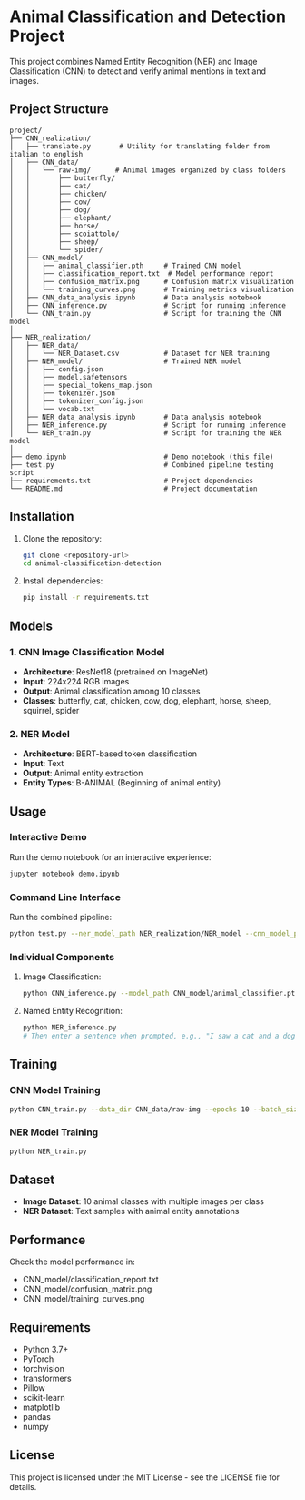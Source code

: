 # Animal Classification and Detection Project

This project combines Named Entity Recognition (NER) and Image Classification (CNN) to detect and verify animal mentions in text and images.

## Project Structure

```
project/
├── CNN_realization/
│   ├── translate.py       # Utility for translating folder from italian to english
│   ├── CNN_data/
│   │   └── raw-img/      # Animal images organized by class folders
│   │       ├── butterfly/
│   │       ├── cat/
│   │       ├── chicken/
│   │       ├── cow/
│   │       ├── dog/
│   │       ├── elephant/
│   │       ├── horse/
│   │       ├── scoiattolo/
│   │       ├── sheep/
│   │       └── spider/
│   ├── CNN_model/
│   │   ├── animal_classifier.pth     # Trained CNN model
│   │   ├── classification_report.txt  # Model performance report
│   │   ├── confusion_matrix.png      # Confusion matrix visualization
│   │   └── training_curves.png       # Training metrics visualization
│   ├── CNN_data_analysis.ipynb       # Data analysis notebook
│   ├── CNN_inference.py              # Script for running inference
│   └── CNN_train.py                  # Script for training the CNN model
│
├── NER_realization/
│   ├── NER_data/
│   │   └── NER_Dataset.csv           # Dataset for NER training
│   ├── NER_model/                    # Trained NER model
│   │   ├── config.json
│   │   ├── model.safetensors
│   │   ├── special_tokens_map.json
│   │   ├── tokenizer.json
│   │   ├── tokenizer_config.json
│   │   └── vocab.txt
│   ├── NER_data_analysis.ipynb       # Data analysis notebook
│   ├── NER_inference.py              # Script for running inference
│   └── NER_train.py                  # Script for training the NER model
│
├── demo.ipynb                        # Demo notebook (this file)
├── test.py                           # Combined pipeline testing script
├── requirements.txt                  # Project dependencies
└── README.md                         # Project documentation
```

## Installation

1. Clone the repository:
   ```bash
   git clone <repository-url>
   cd animal-classification-detection
   ```

2. Install dependencies:
   ```bash
   pip install -r requirements.txt
   ```

## Models

### 1. CNN Image Classification Model

- **Architecture**: ResNet18 (pretrained on ImageNet)
- **Input**: 224x224 RGB images
- **Output**: Animal classification among 10 classes
- **Classes**: butterfly, cat, chicken, cow, dog, elephant, horse, sheep, squirrel, spider

### 2. NER Model

- **Architecture**: BERT-based token classification
- **Input**: Text
- **Output**: Animal entity extraction
- **Entity Types**: B-ANIMAL (Beginning of animal entity)

## Usage

### Interactive Demo

Run the demo notebook for an interactive experience:
```bash
jupyter notebook demo.ipynb
```

### Command Line Interface

Run the combined pipeline:
```bash
python test.py --ner_model_path NER_realization/NER_model --cnn_model_path CNN_realization/CNN_model/animal_classifier.pth --text "There is a dog in the picture" --image_path CNN_realization/CNN_data/raw-img/dog/1.jpeg
```

### Individual Components

1. Image Classification:
   ```bash
   python CNN_inference.py --model_path CNN_model/animal_classifier.pth --image_path CNN_data/raw-img/cat/1.jpeg
   ```

2. Named Entity Recognition:
   ```bash
   python NER_inference.py
   # Then enter a sentence when prompted, e.g., "I saw a cat and a dog yesterday"
   ```

## Training

### CNN Model Training

```bash
python CNN_train.py --data_dir CNN_data/raw-img --epochs 10 --batch_size 32
```

### NER Model Training

```bash
python NER_train.py
```

## Dataset

- **Image Dataset**: 10 animal classes with multiple images per class
- **NER Dataset**: Text samples with animal entity annotations

## Performance

Check the model performance in:
- CNN_model/classification_report.txt
- CNN_model/confusion_matrix.png
- CNN_model/training_curves.png

## Requirements

- Python 3.7+
- PyTorch
- torchvision
- transformers
- Pillow
- scikit-learn
- matplotlib
- pandas
- numpy

## License

This project is licensed under the MIT License - see the LICENSE file for details.
